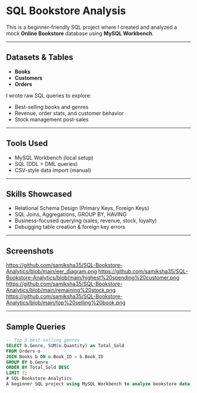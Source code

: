 # SQL Bookstore Analysis 

This is a beginner-friendly SQL project where I created and analyzed a mock **Online Bookstore** database using **MySQL Workbench**.

---

## Datasets & Tables
- **Books**
- **Customers**
- **Orders**

I wrote raw SQL queries to explore:
- Best-selling books and genres
- Revenue, order stats, and customer behavior
- Stock management post-sales

---

## Tools Used
- MySQL Workbench (local setup)
- SQL (DDL + DML queries)
- CSV-style data import (manual)

---

## Skills Showcased
- Relational Schema Design (Primary Keys, Foreign Keys)
- SQL Joins, Aggregations, GROUP BY, HAVING
- Business-focused querying (sales, revenue, stock, loyalty)
- Debugging table creation & foreign key errors



---
## Screenshots
https://github.com/samiksha35/SQL-Bookstore-Analytics/blob/main/eer_diagram.png
https://github.com/samiksha35/SQL-Bookstore-Analytics/blob/main/highest%20spending%20customer.png
https://github.com/samiksha35/SQL-Bookstore-Analytics/blob/main/remaining%20stock.png
https://github.com/samiksha35/SQL-Bookstore-Analytics/blob/main/top%20selling%20book.png


---

## Sample Queries

```sql
-- Top 3 best-selling genres
SELECT b.Genre, SUM(o.Quantity) as Total_Sold
FROM Orders o
JOIN Books b ON o.Book_ID = b.Book_ID
GROUP BY b.Genre
ORDER BY Total_Sold DESC
LIMIT 3;
# SQL-Bookstore-Analytics
A beginner SQL project using MySQL Workbench to analyze bookstore data — includes schema design, queries, and insights.

